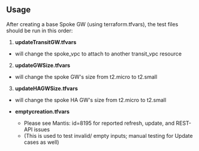 Usage
-----------
After creating a base Spoke GW (using terraform.tfvars), the test files should be run in this order:
1. **updateTransitGW.tfvars**
  * will change the spoke_vpc to attach to another transit_vpc resource
2. **updateGWSize.tfvars**
  * will change the spoke GW's size from t2.micro to t2.small
3. **updateHAGWSize.tfvars**
  * will change the spoke HA GW's size from t2.micro to t2.small


* **emptycreation.tfvars**
  * Please see Mantis: id=8195 for reported refresh, update, and REST-API issues
  * (This is used to test invalid/ empty inputs; manual testing for Update cases as well)
